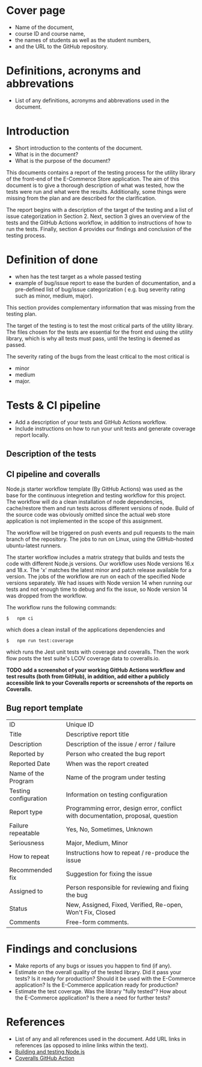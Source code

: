 # Cover page

- Name of the document,
- course ID and course name,
- the names of students as well as the student numbers,
- and the URL to the GitHub repository.

# Definitions, acronyms and abbrevations

- List of any definitions, acronyms and abbrevations used in the document.

# Introduction

- Short introduction to the contents of the document.
- What is in the document?
- What is the purpose of the document?

This documents contains a report of the testing process for the utility library of the front-end of the E-Commerce
Store application. The aim of this document is to give a thorough description of what was tested, how the tests were
run and what were the results. Additionally, some things were missing from the plan and are described for the
clarification.

The report begins with a description of the target of the testing and a list of issue categorization in Section 2.
Next, section 3 gives an overview of the tests and the GitHub Actions workflow, in addition to instructions of how
to run the tests. Finally, section 4 provides our findings and conclusion of the testing process.

# Definition of done

- when has the test target as a whole passed testing
- example of bug/issue report to ease the burden of documentation, and a pre-defined list of bug/issue categorization (
  e.g. bug severity rating such as minor, medium, major).

This section provides complementary information that was missing from the testing plan.

The target of the testing is to test the most critical parts of the utility library. The files chosen for the tests are
essential for the front end using the utility library, which is why all tests must pass, until the testing is deemed as
passed.

The severity rating of the bugs from the least critical to the most critical is 

- minor
- medium
- major.

# Tests & CI pipeline

- Add a description of your tests and GitHub Actions workflow.
- Include instructions on how to run your unit tests and generate coverage report locally.



## Description of the tests



## CI pipeline and coveralls

Node.js starter workflow template (By GitHub Actions) was used as the base for the continuous integretion and testing workflow for this project. The workflow will do a clean installation of node dependencies, cache/restore them and run tests across different versions of node. Build of the source code was obviously omitted since the actual web store application is not implemented in the scope of this assignment.

The workflow will be triggered on push events and pull requests to the main branch of the repository. The jobs to run on Linux, using the GitHub-hosted ubuntu-latest runners.

The starter workflow includes a matrix strategy that builds and tests the code with different Node.js versions. Our workflow uses Node versions 16.x and 18.x. The 'x' matches the latest minor and patch release available for a version. The jobs of the workflow are run on each of the specified Node versions separately. We had issues with Node version 14 when running our tests and not enough time to debug and fix the issue, so Node version 14 was dropped from the workflow.

The workflow runs the following commands:

```
$   npm ci
```
which does a clean install of the applications dependencies and

```
$   npm run test:coverage
```

which runs the Jest unit tests with coverage and coveralls. Then the work flow posts the test suite's LCOV coverage data to coveralls.io.

**TODO add a screenshot of your working GitHub Actions workflow and test results (both from GitHub), in addition, add either a publicly accessible link to your Coveralls reports or screenshots of the reports on Coveralls.**


## Bug report template

|                        |                                                                                  |
|------------------------|----------------------------------------------------------------------------------|
| ID                     | Unique ID                                                                        |
| Title                  | Descriptive report title                                                         |
| Description            | Description of the issue / error / failure                                       |
| Reported by            | Person who created the bug report                                                |
| Reported Date          | When was the report created                                                      |
| Name of the Program    | Name of the program under testing                                                |
| Testing configuration  | Information on testing configuration                                             |
| Report type            | Programming error, design error, conflict with documentation, proposal, question |
| Failure repeatable     | Yes, No, Sometimes, Unknown                                                      |
| Seriousness            | Major, Medium, Minor                                                             |
| How to repeat          | Instructions how to repeat / re-produce the issue                                |
| Recommended fix        | Suggestion for fixing the issue                                                  |
| Assigned to            | Person responsible for reviewing and fixing the bug                              |
| Status                 | New, Assigned, Fixed, Verified, Re-open, Won't Fix, Closed                       |
| Comments               | Free-form comments.                                                              |


# Findings and conclusions

- Make reports of any bugs or issues you happen to find (if any).
- Estimate on the overall quality of the tested library. Did it pass your tests? Is it ready for production? Should
  it be used with the E-Commerce application? Is the E-Commerce application ready for production?
- Estimate the test coverage. Was the library "fully tested"? How about the E-Commerce application? Is there a need
  for further tests?



# References

- List of any and all references used in the document. Add URL links in references (as opposed to inline links within
  the text).
- [Building and testing Node.js](https://docs.github.com/en/actions/automating-builds-and-tests/building-and-testing-nodejs)
- [Coveralls GitHub Action](https://github.com/marketplace/actions/coveralls-github-action)


